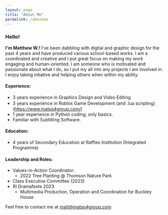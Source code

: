 ```yaml
---
layout: page
title: "About Me"
permalink: /aboutme
---
```


### Hello!

**I'm Matthew W.!** I've been dabbling with digital and graphic design for the past 4 years and have produced various school-based works. I am a coordinated and creative
and I put great focus on making my work engaging and human-oriented. I am someone who is motivated and passionate about what I do, so I put my all into any projects
I am involved in. I enjoy taking intiative and helping others when within my ability.

#### Experience:
  - 3 years experience in Graphics Design and Video Editing
  - 3 years experience in Roblox Game Development (and .lua scripting）(https://www.matsq4group.com/)
  - 1 year experience in Python coding, only basics.
  - Familiar with Subtitling Software.

#### Education:
  - 4 years of Secondary Education at Raffles Institution (Integrated Programme)

#### Leadership and Roles:
  - Values-in-Action Coordinator:
    - 2022 Tree Planting @ Thomson Nature Park
  - Class Executive Committee (2023)
  - RI Dramafeste 2023
    - Multimedia Production, Operation and Coordination for Buckley House

Feel free to contact me at matt@matsq4group.com
